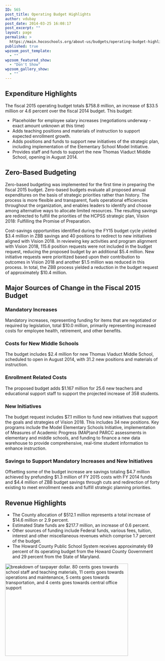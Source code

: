 ```yaml
---
ID: 565
post_title: Operating Budget Highlights
author: vdubay
post_date: 2014-03-25 16:08:17
post_excerpt: ""
layout: page
permalink: >
  https://main.hocoschools.org/about-us/budgets/operating-budget-highlights/
published: true
wpzoom_post_template:
  - ""
wpzoom_featured_show:
  - "Don't Show"
wpzoom_gallery_show:
  - ""
---
```

<h2>Expenditure Highlights</h2>

<p>The fiscal 2015 operating budget totals $758.8 million, an increase of $33.5 million or 4.6 percent over the fiscal 2014 budget. This budget:</p>

<ul>
  <li>Placeholder for employee salary increases (negotiations underway - exact amount unknown at this time)</li>
  <li>Adds teaching positions and materials of instruction to support expected enrollment growth.</li>
  <li>Adds positions and funds to support new initiatives of the strategic plan, including implementation of the Elementary School Model Initiative.</li>
  <li>Provides staff and funds to support the new Thomas Viaduct Middle School, opening in August 2014.</li>
</ul>

<h2>Zero-Based Budgeting</h2>

<p>Zero-based budgeting was implemented for the first time in preparing the fiscal 2015 budget. Zero-based budgets evaluate all proposed annual expenditures on the basis of strategic priorities rather than history. The process is more flexible and transparent, fuels operational efficiencies throughout the organization, and enables leaders to identify and choose among alternative ways to allocate limited resources. The resulting savings are redirected to fulfill the priorities of the HCPSS strategic plan, Vision 2018: Fulfilling the Promise of Preparation.</p>

<p>Cost-savings opportunities identified during the FY15 budget cycle yielded $3.4 million in ZBB savings and 40 positions to redirect to new initiatives aligned with Vision 2018. In reviewing key activities and program alignment with Vision 2018, 115.6 position requests were not included in the budget request, reducing the proposed budget by an additional $5.4 million. New initiative requests were prioritized based upon their contribution to outcomes in Vision 2018 and another $1.5 million was reduced in this process. In total, the ZBB process yielded a reduction in the budget request of approximately $10.4 million.</p>

<h2>Major Sources of Change in the Fiscal 2015 Budget</h2>

<h3>Mandatory Increases</h3>
<p>Mandatory increases, representing funding for items that are negotiated or required by legislation, total $10.0 million, primarily representing increased costs for employee health, retirement, and other benefits.</p>

<h3>Costs for New Middle Schools</h3>
<p>The budget includes $2.4 million for new Thomas Viaduct Middle School, scheduled to open in August 2014, with 31.2 new positions and materials of instruction.</p>

<h3>Enrollment Related Costs</h3>
<p>The proposed budget adds $1.167 million for 25.6 new teachers and educational support staff to support the projected increase of 358 students.</p>

<h3>New Initiatives</h3>
<p>The budget request includes $7.1 million to fund new initiatives that support the goals and strategies of Vision 2018. This includes 34 new positions. Key programs include the Model Elementary Schools Initiative, implementation of Measures of Academic Progress (MAP)and PARCC assessments in elementary and middle schools, and funding to finance a new data warehouse to provide comprehensive, real-time student information to enhance instruction.</p>

<h3>Savings to Support Mandatory Increases and New Initiatives</h3>
<p>Offsetting some of the budget increase are savings totaling $4.7 million achieved by prefunding $1.3 million of FY 2015 costs with FY 2014 funds and $4.4 million of ZBB budget savings through cuts and redirection of forty existing to meet enrollment needs and fulfill strategic planning priorities.</p>

<h2>Revenue Highlights</h2>

<ul>
  <li>The County allocation of $512.1 million represents a total increase of $14.6 million or 2.9 percent.</li>
  <li>Estimated State funds are $217.7 million, an increase of 0.6 percent.</li>
  <li>Other sources of funding include Federal funds, various fees, tuition, interest and other miscellaneous revenues which comprise 1.7 percent of the budget.</li>
  <li>The Howard County Public School System receives approximately 69 percent of its operating budget from the Howard County Government and 29 percent from the State of Maryland.</li>
</ul>

<img class="pict" src="/f/aboutus/budget_dollar.jpg" alt="breakdown of taxpayer dollar. 80 cents goes towards school staff and teaching materials, 11 cents goes towards operations and maintenance, 5 cents goes towards transportation, and 4 cents goes towards central office support" width="400" height="300"/>